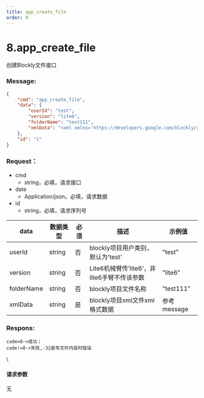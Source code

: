 ```yaml
---
title: app_create_file
order: 8
---
```

# 8.app\_create\_file
创建Blockly文件接口
### Message:  
```json
{
    "cmd": "app_create_file",
    "data": {
        "userId": "test",
        "version": "lite6",
        "folderName": "test111",
        "xmlData": "<xml xmlns='https://developers.google.com/blockly/xml'><block type='set_angle_acceleration' id='TUM:^s#`fiBaLI=KXSG5' x='-602' y='-32'><field name='acceleration'>500</field></block></xml>"
    },
    "id": "1"
}
```
### Request：  
* cmd
  * string，必填，请求接口
* date
  * Application/json，必填，请求数据
* id
  * string，必填，请求序列号
  
| **data**   | **数据类型** | **必须** | **描述**     | **示例值**   |
| ---------- | -------- | ------ | --------------- | --------- |
| userId     | string   | 否      | blockly项目用户类别，默认为'test'        | "test"    |
| version    | string   | 否      | Lite6机械臂传’lite6’，非lite6手臂不传该参数 | "lite6"   |
| folderName | string   | 否      | blockly项目文件名称                  | "test111" |
| xmlData    | string   | 是      | blockly项目xml文件xml格式数据          | 参考message |

### Respons:  
```
code=0->成功；
code!=0->失败,-32是写文件内容时错误
```
\
#### 请求参数
无
